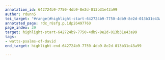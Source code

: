 ```yaml
---
annotation_id: 642724b9-7750-4db9-8e2d-013b31e43a99
author: rdunn5
tei_target: "#range(#highlight-start-642724b9-7750-4db9-8e2d-013b31e43a99, #highlight-end-642724b9-7750-4db9-8e2d-013b31e43a99)"
annotated_page: rdx_r8sfg.p.idp26497760
page_index: 39
target: highlight-start-642724b9-7750-4db9-8e2d-013b31e43a99
tags:
- watts-psalms-of-david
end_target: highlight-end-642724b9-7750-4db9-8e2d-013b31e43a99

---
```

